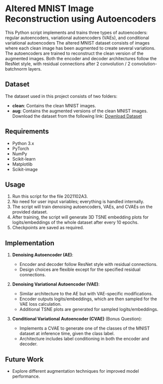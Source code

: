 # Altered MNIST Image Reconstruction using Autoencoders
This Python script implements and trains three types of autoencoders: regular autoencoders, variational autoencoders (VAEs), and conditional variational autoencoders 
The altered MNIST dataset consists of images where each clean image has been augmented to create several variations.
The autoencoders are trained to reconstruct the clean version of the augmented images.
Both the encoder and decoder architectures follow the ResNet style, with residual connections after 2 convolution / 2 convolution-batchnorm layers.

## Dataset
The dataset used in this project consists of two folders:
- **clean**: Contains the clean MNIST images.
- **aug**: Contains the augmented versions of the clean MNIST images.
Download the dataset from the following link:
[Download Dataset](https://drive.google.com/drive/u/0/search?q=DLA3)

## Requirements
- Python 3.x
- PyTorch
- NumPy
- Scikit-learn
- Matplotlib
- Scikit-image

## Usage
1. Run this script for the file 2021102A3.
2. No need for user input variables; everything is handled internally.
3. The script will train denoising autoencoders, VAEs, and CVAEs on the provided dataset.
4. After training, the script will generate 3D TSNE embedding plots for logits/embeddings of the whole dataset after every 10 epochs.
5. Checkpoints are saved as required.

## Implementation
1. **Denoising Autoencoder (AE)**:
   - Encoder and decoder follow ResNet style with residual connections.
   - Design choices are flexible except for the specified residual connections.

2. **Denoising Variational Autoencoder (VAE)**:
   - Similar architecture to the AE but with VAE-specific modifications.
   - Encoder outputs logits/embeddings, which are then sampled for the VAE loss calculation.
   - Additional TSNE plots are generated for sampled logits/embeddings.

3. **Conditional Variational Autoencoder (CVAE)** (Bonus Question):
   - Implements a CVAE to generate one of the classes of the MNIST dataset at inference time, given the class label.
   - Architecture includes label conditioning in both the encoder and decoder.
     
## Future Work
- Explore different augmentation techniques for improved model performance.
